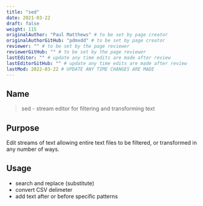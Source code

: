 ```yaml
---
title: "sed"
date: 2021-03-22
draft: false
weight: 115
originalAuthor: "Paul Matthews" # to be set by page creator
originalAuthorGitHub: "pdmxdd" # to be set by page creator
reviewer: "" # to be set by the page reviewer
reviewerGitHub: "" # to be set by the page reviewer
lastEditor: "" # update any time edits are made after review
lastEditorGitHub: "" # update any time edits are made after review
lastMod: 2022-03-22 # UPDATE ANY TIME CHANGES ARE MADE
---
```


## Name

> sed - stream editor for filtering and transforming text

## Purpose

Edit streams of text allowing entire text files to be filtered, or transformed in any number of ways.

## Usage

- search and replace (substitute)
- convert CSV delimeter
- add text after or before specific patterns